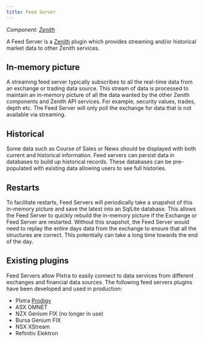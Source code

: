 ```yaml
---
title: Feed Server
---
```


*Component: [Zenith](../../components/back-end/zenith/index.md)*

A Feed Server is a [Zenith](../../components/back-end/zenith/index.md) plugin which provides streaming and/or historical market data to other Zenith services.

## In-memory picture

A streaming feed server typically subscribes to all the real-time data from an exchange or trading data source.  This stream of data is processed to maintain an in-memory picture of all the data wanted by the other Zenith components and Zenith API services.  For example, security values, trades, depth etc.  The Feed Server will only poll the exchange for data that is not available via streaming.

## Historical

Some data such as Course of Sales or News should be displayed with both current and historical information.  Feed servers can persist data in databases to build up historical records.  These databases can be pre-populated with existing data allowing users to see full histories.

## Restarts

To facilitate restarts, Feed Servers will periodically take a snapshot of this in-memory picture and save the latest into an SqlLite database.  This allows the Feed Server to quickly rebuild the in-memory picture if the Exchange or Feed Server are restarted.  Without this snapshot, the Feed Server would need to replay the entire days data from the exchange to ensure that all the structures are correct.  This potentially can take a long time towards the end of the day.

## Existing plugins

Feed Servers allow Plxtra to easily connect to data services from different exchanges and financial data sources.  The following feed servers plugins have been developed and used in production:
* Plxtra [Prodigy](../../../components/back-end/prodigy/)
* ASX OMNET
* NZX Genium FIX (no longer in use)
* Bursa Genium FIX
* NSX XStream
* Refinitiv Elektron
